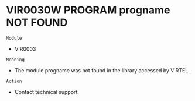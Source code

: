 # VIR0030W PROGRAM progname NOT FOUND

`Module`
- VIR0003

`Meaning`
- The module progname was not found in the library accessed by VIRTEL.

`Action`
- Contact technical support.
